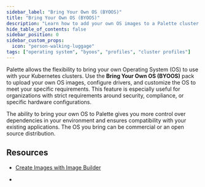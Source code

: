 ```yaml
---
sidebar_label: "Bring Your Own OS (BYOOS)"
title: "Bring Your Own OS (BYOOS)"
description: "Learn how to add your own OS images to a Palette cluster profile."
hide_table_of_contents: false
sidebar_position: 0
sidebar_custom_props:
  icon: "person-walking-luggage"
tags: ["operating system", "byoos", "profiles", "cluster profiles"]
---
```


Palette allows the flexibility to bring your own Operating System (OS) to use with your Kubernetes clusters. Use the
**Bring Your Own OS (BYOOS)** pack to upload your own OS images, configure drivers, and customize the OS to meet your
specific requirements. This feature is especially useful for organizations with strict requirements around security,
compliance, or specific hardware configurations.

The ability to bring your own OS to Palette gives you more control over dependencies in your environment and ensures
compatibility with your existing applications. The OS you bring can be commercial or an open source distribution.

## Resources

- [Create Images with Image Builder](../byoos/image-builder.md)

- <VersionedLink text="BYOOS Pack" url="/integrations/packs/?pack=generic-byoi" />
